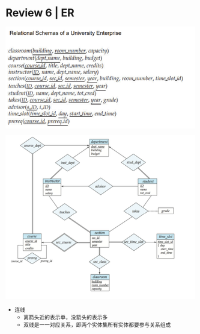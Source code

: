 # Review 6 | ER

![image-20240401133055044](https://raw.githubusercontent.com/RimLutienpeist/image-hosting/main/image-20240401133055044.png)

![image-20240401133344572](https://raw.githubusercontent.com/RimLutienpeist/image-hosting/main/image-20240401133344572.png)

- 连线
  - 离箭头近的表示单，没箭头的表示多
  - 双线是一一对应关系，即两个实体集所有实体都要参与关系组成
